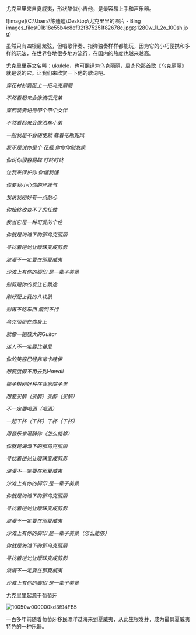 尤克里里来自夏威夷，形状酷似小吉他，是最容易上手和声乐器。

![image](C:\Users\陈迪迪\Desktop\尤克里里的照片 - Bing images_files\01b18e55b4c8ef32f875251f82678c.jpg@1280w_1l_2o_100sh.jpg)



虽然只有四根尼龙弦，但唱歌伴奏、指弹独奏样样都能玩，因为它的小巧便携和多样的玩法，在世界各地很多地方流行，在国内的热度也越来越高。

 尤克里里英文名叫：ukulele，也可翻译为乌克丽丽，周杰伦那首歌《乌克丽丽》就是说的它。让我们来欣赏一下他的歌词吧。

*穿花衬衫要配上一把乌克丽丽*

*不然看起来会像流氓兄弟*

*穿西装要记得带个带个女伴*

*不然看起来会像泊车小弟*

*一般我是不会随便就 载着花瓶兜风*

*我不是说你是个 花瓶 你你你别发疯*

*你说你很容易碎 叮咚叮咚*

*让我来保护你 你懂我懂*

*你要我小心你的坏脾气*

*我说我刚好有一点耐心*

*你始终改变不了的任性*

*我当它是一种可爱的个性*

*你就是海滩下的那乌克丽丽*

*寻找着逆光让暧昧变成剪影*

*浪漫不一定要在那夏威夷*

*沙滩上有你的脚印 是一辈子美景*

*别剪短你的发让它飘逸*

*刚好配上我的八块肌*

*别再不吃东西 瘦到不行*

*乌克丽丽在你身上*

*就像一把放大的Guitar*

*迷人不一定要比基尼*

*你的笑容已经非常卡哇伊*

*想要度假不用去到Hawaii*

*椰子树刚好种在我家院子里*

*想要买醉（买醉）买醉（买醉）*

*不一定要喝酒（喝酒）*

*一起干杯（干杯）干杯（干杯）*

*用音乐来灌醉你（怎么能够）*

*你就是海滩下的那乌克丽丽*

*寻找着逆光让暧昧变成剪影*

*浪漫不一定要在那夏威夷*

*沙滩上有你的脚印 是一辈子美景*

*你就是海滩下的那乌克丽丽*

*寻找着逆光让暧昧变成剪影*

*浪漫不一定要在那夏威夷*

*沙滩上有你的脚印 是一辈子美景（怎么能够）*

*你就是海滩下的那乌克丽丽*

*寻找着逆光让暧昧变成剪影*

*浪漫不一定要在那夏威夷*

*沙滩上有你的脚印 是一辈子美景*



 尤克里里起源于葡萄牙

![10050w000000kd3f94FB5](C:\Users\陈迪迪\Desktop\10050w000000kd3f94FB5.jpg)

一百多年前随着葡萄牙移民漂洋过海来到夏威夷，从此生根发芽，成为最具夏威夷特色的一种乐器。

